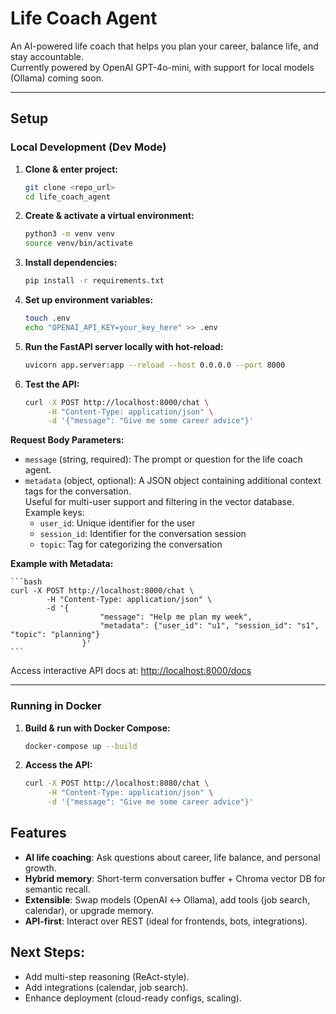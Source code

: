 # Life Coach Agent

An AI-powered life coach that helps you plan your career, balance life, and stay accountable.  
Currently powered by OpenAI GPT-4o-mini, with support for local models (Ollama) coming soon.

---

## Setup

### Local Development (Dev Mode)

1. **Clone & enter project:**
	```bash
	git clone <repo_url>
	cd life_coach_agent
	```

2. **Create & activate a virtual environment:**
	```bash
	python3 -m venv venv
	source venv/bin/activate 
	```

3. **Install dependencies:**
	```bash
	pip install -r requirements.txt
	```

4. **Set up environment variables:**
	```bash
	touch .env
	echo "OPENAI_API_KEY=your_key_here" >> .env
	```

5. **Run the FastAPI server locally with hot-reload:**
	```bash
	uvicorn app.server:app --reload --host 0.0.0.0 --port 8000
	```

6. **Test the API:**
	```bash
	curl -X POST http://localhost:8000/chat \
	     -H "Content-Type: application/json" \
	     -d '{"message": "Give me some career advice"}'
	```

**Request Body Parameters:**

- `message` (string, required): The prompt or question for the life coach agent.
- `metadata` (object, optional): A JSON object containing additional context tags for the conversation.  
  Useful for multi-user support and filtering in the vector database. Example keys:  
  - `user_id`: Unique identifier for the user  
  - `session_id`: Identifier for the conversation session  
  - `topic`: Tag for categorizing the conversation

**Example with Metadata:**
	
	```bash
	curl -X POST http://localhost:8000/chat \
			-H "Content-Type: application/json" \
			-d '{
						"message": "Help me plan my week",
						"metadata": {"user_id": "u1", "session_id": "s1", "topic": "planning"}
					}'
	```

Access interactive API docs at: [http://localhost:8000/docs](http://localhost:8000/docs)

---

### Running in Docker

1. **Build & run with Docker Compose:**
	```bash
	docker-compose up --build
	```

2. **Access the API:**
	```bash
	curl -X POST http://localhost:8080/chat \
	     -H "Content-Type: application/json" \
	     -d '{"message": "Give me some career advice"}'
	```
	

## Features
- **AI life coaching**: Ask questions about career, life balance, and personal growth.
- **Hybrid memory**: Short-term conversation buffer + Chroma vector DB for semantic recall.
- **Extensible**: Swap models (OpenAI ↔ Ollama), add tools (job search, calendar), or upgrade memory.
- **API-first**: Interact over REST (ideal for frontends, bots, integrations).

## Next Steps:
- Add multi-step reasoning (ReAct-style).
- Add integrations (calendar, job search).
- Enhance deployment (cloud-ready configs, scaling).